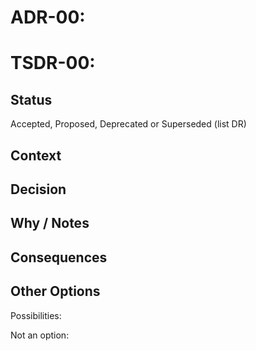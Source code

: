 # ADR-00: 
# TSDR-00:  

## Status

Accepted, Proposed, Deprecated or Superseded (list DR)

## Context



## Decision



## Why / Notes



## Consequences



## Other Options

Possibilities:

Not an option:

